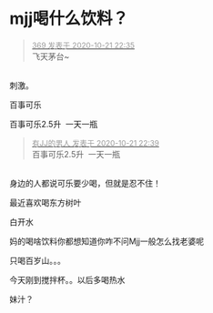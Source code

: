 # mjj喝什么饮料？


<div class="quote"><blockquote><font size="2"><a href="https://www.hostloc.com/forum.php?mod=redirect&amp;goto=findpost&amp;pid=9333670&amp;ptid=756955" target="_blank"><font color="#999999">369 发表于 2020-10-21 22:35</font></a></font><br />
飞天茅台~</blockquote></div><br />
刺激。

百事可乐

百事可乐2.5升&nbsp;&nbsp;一天一瓶 <img src="static/image/smiley/default/lol.gif" smilieid="12" border="0" alt="" />

<div class="quote"><blockquote><font size="2"><a href="https://www.hostloc.com/forum.php?mod=redirect&amp;goto=findpost&amp;pid=9333688&amp;ptid=756955" target="_blank"><font color="#999999">有JJ的男人 发表于 2020-10-21 22:39</font></a></font><br />
百事可乐2.5升&nbsp;&nbsp;一天一瓶</blockquote></div><br />
身边的人都说可乐要少喝，但就是忍不住！<img src="static/image/smiley/yct/022.gif" smilieid="42" border="0" alt="" />

最近喜欢喝东方树叶

白开水

妈的喝啥饮料你都想知道你咋不问Mjj一般怎么找老婆呢

只喝百岁山。。。

今天刚到搅拌杯。。以后多喝热水

<img src="static/image/smiley/default/lol.gif" smilieid="12" border="0" alt="" />妹汁？
